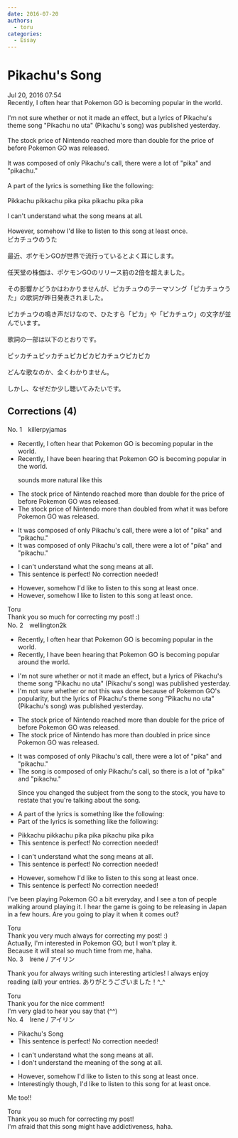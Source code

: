 ```yaml
---
date: 2016-07-20
authors:
  - toru
categories:
  - Essay
---
```


<h1 id="subject_show">Pikachu's Song</h1>
<div class="date">Jul 20, 2016 07:54</div>
<div id="post"><div id="body_show_ori">
Recently, I often hear that Pokemon GO is becoming popular in the world.<br/><br/>I'm not sure whether or not it made an effect, but a lyrics of  Pikachu's theme song "Pikachu no uta" (Pikachu's song) was published yesterday.<br/><br/>The stock price of Nintendo reached more than double for the price of before Pokemon GO was released.<br/><br/>It was composed of only Pikachu's call, there were a lot of "pika" and "pikachu."<br/><br/>A part of the lyrics is something like the following:<br/><br/>Pikkachu pikkachu pika pika pikachu pika pika<br/><br/>I can't understand what the song means at all.<br/><br/>However, somehow I'd like to listen to this song at least once.
</div></div>

<!-- more -->

<div id="post_ja"><div id="body_show_mo">
ピカチュウのうた<br/><br/>最近、ポケモンGOが世界で流行っているとよく耳にします。<br/><br/>任天堂の株価は、ポケモンGOのリリース前の2倍を超えました。<br/><br/>その影響かどうかはわかりませんが、ピカチュウのテーマソング「ピカチュウうた」の歌詞が昨日発表されました。<br/><br/>ピカチュウの鳴き声だけなので、ひたすら「ピカ」や「ピカチュウ」の文字が並んでいます。<br/><br/>歌詞の一部は以下のとおりです。<br/><br/>ピッカチュピッカチュピカピカピカチュウピカピカ<br/><br/>どんな歌なのか、全くわかりません。<br/><br/>しかし、なぜだか少し聴いてみたいです。
</div></div>

## Corrections (4)
<div id="block"><div class="first_name"> No. 1　<span class="just_name">killerpyjamas</span></div><div id="block2">
<ul class="correction_field">
<li class="incorrect">Recently, I often hear that Pokemon GO is becoming popular in the world.</li>
<li class="corrected correct">
Recently, I have been hearing that Pokemon GO is becoming popular in the world.
<p class="correction_comment">sounds more natural like this</p>
</li>
</ul>
<ul class="correction_field">
<li class="incorrect">The stock price of Nintendo reached more than double for the price of before Pokemon GO was released.</li>
<li class="corrected correct">
The stock price of Nintendo more than doubled from what it was before Pokemon GO was released.
</li>
</ul>
<ul class="correction_field">
<li class="incorrect">It was composed of only Pikachu's call, there were a lot of "pika" and "pikachu."</li>
<li class="corrected correct">
It was composed of only Pikachu's call, there were a lot of "pika" and "pikachu."
</li>
</ul>
<ul class="correction_field">
<li class="incorrect">I can't understand what the song means at all.</li>
<li class="corrected perfect">This sentence is perfect! No correction needed!</li>
</ul>
<ul class="correction_field">
<li class="incorrect">However, somehow I'd like to listen to this song at least once.</li>
<li class="corrected correct">
However, somehow I like to listen to this song at least once.
</li>
</ul>
</div><div class="name"><span class="just_name">Toru</span><br>
Thank you so much for correcting my post! :)
</div>
</div>
<div id="block"><div class="first_name"> No. 2　<span class="just_name">wellington2k</span></div><div id="block2">
<ul class="correction_field">
<li class="incorrect">Recently, I often hear that Pokemon GO is becoming popular in the world.</li>
<li class="corrected correct">
Recently, I have been hearing that Pokemon GO is becoming popular around the world.
</li>
</ul>
<ul class="correction_field">
<li class="incorrect">I'm not sure whether or not it made an effect, but a lyrics of  Pikachu's theme song "Pikachu no uta" (Pikachu's song) was published yesterday.</li>
<li class="corrected correct">
I'm not sure whether or not this was done because of Pokemon GO's popularity, but the lyrics of Pikachu's theme song "Pikachu no uta" (Pikachu's song) was published yesterday.
</li>
</ul>
<ul class="correction_field">
<li class="incorrect">The stock price of Nintendo reached more than double for the price of before Pokemon GO was released.</li>
<li class="corrected correct">
The stock price of Nintendo has more than doubled in price since Pokemon GO was released.
</li>
</ul>
<ul class="correction_field">
<li class="incorrect">It was composed of only Pikachu's call, there were a lot of "pika" and "pikachu."</li>
<li class="corrected correct">
The song is composed of only Pikachu's call, so there is a lot of "pika" and "pikachu."
<p class="correction_comment">Since you changed the subject from the song to the stock, you have to restate that you're talking about the song.</p>
</li>
</ul>
<ul class="correction_field">
<li class="incorrect">A part of the lyrics is something like the following:</li>
<li class="corrected correct">
Part of the lyrics is something like the following:
</li>
</ul>
<ul class="correction_field">
<li class="incorrect">Pikkachu pikkachu pika pika pikachu pika pika</li>
<li class="corrected perfect">This sentence is perfect! No correction needed!</li>
</ul>
<ul class="correction_field">
<li class="incorrect">I can't understand what the song means at all.</li>
<li class="corrected perfect">This sentence is perfect! No correction needed!</li>
</ul>
<ul class="correction_field">
<li class="incorrect">However, somehow I'd like to listen to this song at least once.</li>
<li class="corrected perfect">This sentence is perfect! No correction needed!</li>
</ul>
<p class="comment_small">
 I've been playing Pokemon GO a bit everyday, and I see a ton of people walking around playing it. I hear the game is going to be releasing in Japan in a few hours. Are you going to play it when it comes out?
</p>

</div><div class="name"><span class="just_name">Toru</span><br>
Thank you very much always for correcting my post! :)<br/>Actually, I'm interested in Pokemon GO, but I won't play it.<br/>Because it will steal so much time from me, haha.
</div>
</div>
<div id="block"><div class="first_name"> No. 3　<span class="just_name">Irene / アイリン</span></div><div id="block2">
<p class="comment_small">
 Thank you for always writing such interesting articles! I always enjoy reading (all) your entries. ありがとうございました！^_^
</p>

</div><div class="name"><span class="just_name">Toru</span><br>
Thank you for the nice comment!<br/>I'm very glad to hear you say that (^^)
</div>
</div>
<div id="block"><div class="first_name"> No. 4　<span class="just_name">Irene / アイリン</span></div><div id="block2">
<ul class="correction_field">
<li class="incorrect">Pikachu's Song</li>
<li class="corrected perfect">This sentence is perfect! No correction needed!</li>
</ul>
<ul class="correction_field">
<li class="incorrect">I can't understand what the song means at all.</li>
<li class="corrected correct">
<span class="f_blue">I don't understand the meaning of the song at all.</span>
</li>
</ul>
<ul class="correction_field">
<li class="incorrect">However, somehow I'd like to listen to this song at least once.</li>
<li class="corrected correct">
<span class="f_blue">Interestingly though, </span>I'd like to listen to this song<span class="f_blue"> for</span> at least once.
</li>
</ul>
<p class="comment_small">
 Me too!!
</p>

</div><div class="name"><span class="just_name">Toru</span><br>
Thank you so much for correcting my post!<br/>I'm afraid that this song might have addictiveness, haha.
</div>
</div>
